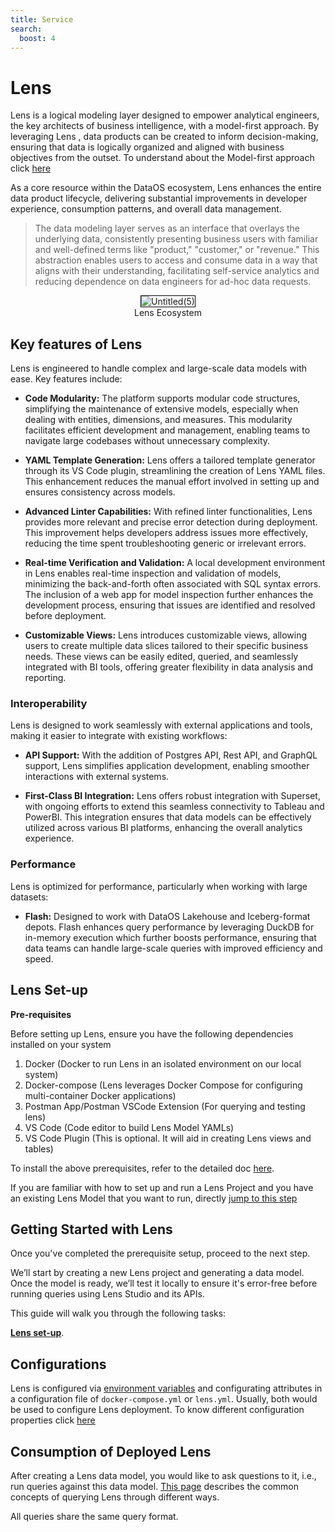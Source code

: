 ```yaml
---
title: Service
search:
  boost: 4
---
```


# Lens

Lens  is a logical modeling layer designed to empower analytical engineers, the key architects of business intelligence, with a model-first approach. By leveraging Lens , data products can be created to inform decision-making, ensuring that data is logically organized and aligned with business objectives from the outset. To understand about the Model-first approach click [here](/resources/lens/core_concepts/)

As a core resource within the DataOS ecosystem, Lens  enhances the entire data product lifecycle, delivering substantial improvements in developer experience, consumption patterns, and overall data management.

> The data modeling layer serves as an interface that overlays the underlying data, consistently presenting business users with familiar and well-defined terms like "product," "customer," or "revenue." This abstraction enables users to access and consume data in a way that aligns with their understanding, facilitating self-service analytics and reducing dependence on data engineers for ad-hoc data requests. 

<div style="text-align: center;">
    <img src="/resources/lens/lens_diagram.png" alt="Untitled(5)" style="max-width: 100%; height: auto; border: 1px solid #000;">
   <figcaption>Lens Ecosystem<figcaption>
</div>

                                                    
## Key features of Lens 

Lens  is engineered to handle complex and large-scale data models with ease. Key features include:

- **Code Modularity:** The platform supports modular code structures, simplifying the maintenance of extensive models, especially when dealing with entities, dimensions, and measures. This modularity facilitates efficient development and management, enabling teams to navigate large codebases without unnecessary complexity.

- **YAML Template Generation:** Lens  offers a tailored template generator through its VS Code plugin, streamlining the creation of Lens YAML files. This enhancement reduces the manual effort involved in setting up and ensures consistency across models.

- **Advanced Linter Capabilities:** With refined linter functionalities, Lens  provides more relevant and precise error detection during deployment. This improvement helps developers address issues more effectively, reducing the time spent troubleshooting generic or irrelevant errors.

- **Real-time Verification and Validation:** A local development environment in Lens  enables real-time inspection and validation of models, minimizing the back-and-forth often associated with SQL syntax errors. The inclusion of a web app for model inspection further enhances the development process, ensuring that issues are identified and resolved before deployment.

- **Customizable Views:** Lens  introduces customizable views, allowing users to create multiple data slices tailored to their specific business needs. These views can be easily edited, queried, and seamlessly integrated with BI tools, offering greater flexibility in data analysis and reporting.

### **Interoperability**

Lens  is designed to work seamlessly with external applications and tools, making it easier to integrate with existing workflows:

- **API Support:** With the addition of Postgres API, Rest API, and GraphQL support, Lens  simplifies application development, enabling smoother interactions with external systems.

- **First-Class BI Integration:** Lens  offers robust integration with Superset, with ongoing efforts to extend this seamless connectivity to Tableau and PowerBI. This integration ensures that data models can be effectively utilized across various BI platforms, enhancing the overall analytics experience.

### **Performance**

Lens  is optimized for performance, particularly when working with large datasets:

- **Flash:**  Designed to work with DataOS Lakehouse and Iceberg-format depots. Flash enhances query performance by leveraging DuckDB for in-memory execution which further boosts performance, ensuring that data teams can handle large-scale queries with improved efficiency and speed.

## Lens Set-up

**Pre-requisites**

Before setting up Lens, ensure you have the following dependencies installed on your system

1. Docker  (Docker to run Lens in an isolated environment on our local system)
2. Docker-compose  (Lens leverages Docker Compose for configuring multi-container Docker applications)
3. Postman App/Postman VSCode Extension (For querying and testing lens)
4. VS Code (Code editor to build Lens Model YAMLs)
5. VS Code Plugin (This is optional. It will aid in creating Lens views and tables)

To install the above prerequisites, refer to the detailed doc [here](/resources/lens/installing_prerequisites/).


If you are familiar with how to set up and run a Lens Project and you have an existing Lens Model that you want to run, directly [jump to this step](/resources/lens/)


## Getting Started with Lens

Once you've completed the prerequisite setup, proceed to the next step.

We’ll start by creating a new Lens project and generating a data model. Once the model is ready, we’ll test it locally to ensure it's error-free before running queries using Lens Studio and its APIs.

This guide will walk you through the following tasks:

[**Lens set-up**](/resources/lens/local_setup/).



## Configurations

Lens is configured via [environment variables](/resources/lens/data_sources/) and configurating attributes in a configuration file of `docker-compose.yml` or `lens.yml`. Usually, both would be used to configure Lens deployment. To know different configuration properties click [here](/resources/lens/configuration/)


## Consumption of Deployed Lens

After creating a Lens data model, you would like to ask questions to it, i.e., run queries against this data model. [This page](/resources/lens/consumption_of_deployed_lens/) describes the common concepts of querying Lens through different ways.

All queries share the same query format.








